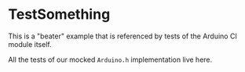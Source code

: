 # TestSomething

This is a "beater" example that is referenced by tests of the Arduino CI module itself.

All the tests of our mocked `Arduino.h` implementation live here.
